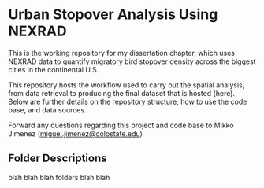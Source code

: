 # Urban Stopover Analysis Using NEXRAD

This is the working repository for my dissertation chapter, which uses NEXRAD data to quantify migratory bird stopover density across the biggest cities in the continental U.S. 

This repository hosts the workflow used to carry out the spatial analysis, from data retrieval to producing the final dataset that is hosted (here). Below are further details on the repository structure, how to use the code base, and data sources.

Forward any questions regarding this project and code base to Mikko Jimenez (miguel.jimenez@colostate.edu)

## Folder Descriptions

blah blah blah folders blah blah
